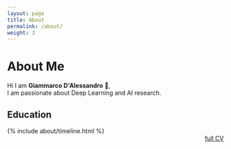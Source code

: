 ```yaml
---
layout: page
title: About
permalink: /about/
weight: 3
---
```


# **About Me**

Hi I am **Giammarco D'Alessandro** :wave:,<br>
I am passionate about Deep Learning and AI research.

<!--<div class="row">
Lorem ipsum dolor sit amet, consectetur adipiscing elit, sed do eiusmod tempor incididunt ut labore et dolore magna aliqua. Ut enim ad minim veniam, quis nostrud exercitation ullamco laboris nisi ut aliquip ex ea commodo consequat.
{% include about/skills.html title="Programming Skills" source=site.data.programming-skills %}
{% include about/skills.html title="Other Skills" source=site.data.other-skills %}
</div>-->

## Education 
<div class="row">
    {% include about/timeline.html %}
</div>

<div style="text-align: right;">
    <a class="btn btn-outline-primary mt-1" href="/assets/dalessandro-CV_eng.pdf">full CV</a>
</div>

<div class="row p-4"></div>

<!--
## Contacts
Lorem ipsum dolor sit amet, consectetur adipiscing elit, sed do eiusmod tempor incididunt ut labore et dolore magna aliqua.
-->